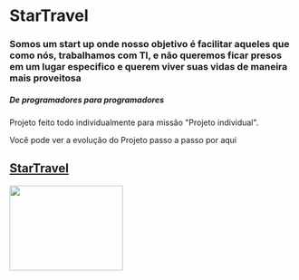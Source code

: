 
<h1>StarTravel </h1>
<h3> Somos um start up onde nosso objetivo é facilitar aqueles que como nós, trabalhamos com TI, e não queremos ficar presos em um lugar especifico e querem viver suas vidas de maneira mais proveitosa</h3>
<h5> De programadores para programadores </h5>
<p>Projeto feito todo individualmente para missão "Projeto individual".</p>
<p> Você pode ver a evolução do Projeto passo a passo por aqui <a href='https://www.youtube.com/channel/UCGl5UhjdrFYYPryKV5OIsiQ'>


<h2> StarTravel </h2>
 <img src="../Imagens/index.png" style='height: 150px; width: 200px'>
  
